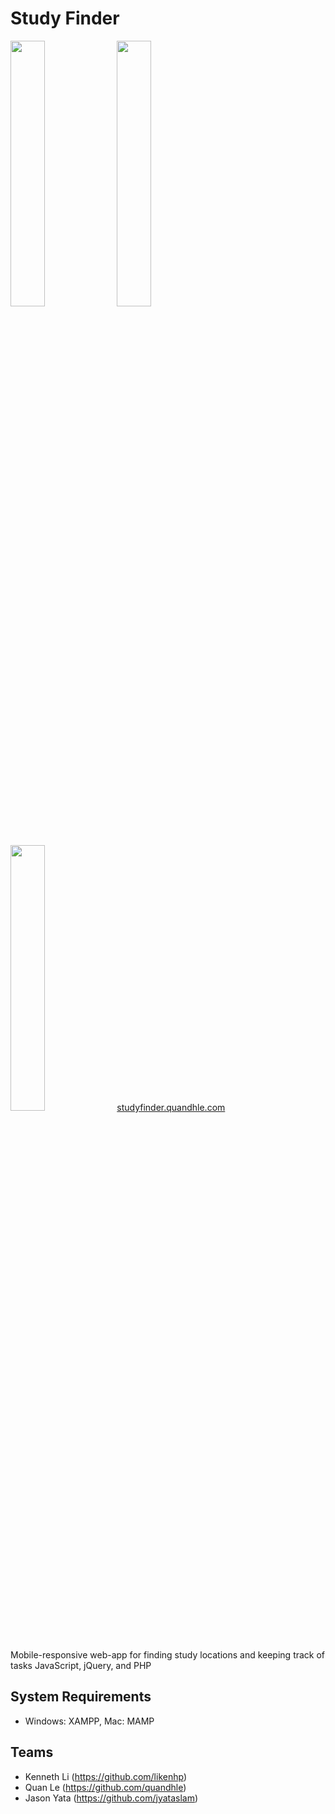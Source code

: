 # Study Finder
<img src="https://readme-screenshots.s3-us-west-1.amazonaws.com/studyfinder1.png" width="33%" height="auto"> <img src="https://readme-screenshots.s3-us-west-1.amazonaws.com/studyfinder2.png" width="33%" height="auto"> <img src="https://readme-screenshots.s3-us-west-1.amazonaws.com/studyfinder4.png" width="33%" height="auto">
<a href="https://studyfinder.quandhle.com/">studyfinder.quandhle.com</a>
<br>Mobile-responsive web-app for finding study locations and keeping track of tasks JavaScript, jQuery, and PHP

## System Requirements
- Windows: XAMPP, Mac: MAMP

## Teams
- Kenneth Li (https://github.com/likenhp)
- Quan Le (https://github.com/quandhle)
- Jason Yata (https://github.com/jyataslam)
